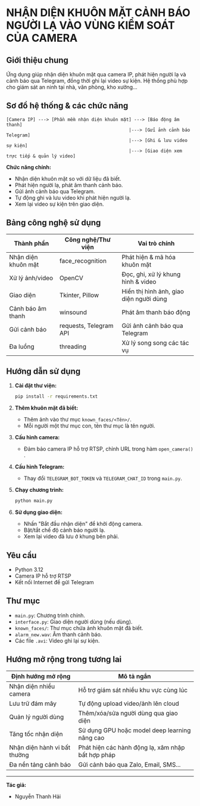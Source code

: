 # NHẬN DIỆN KHUÔN MẶT CẢNH BÁO NGƯỜI LẠ VÀO VÙNG KIỂM SOÁT CỦA CAMERA

## Giới thiệu chung

Ứng dụng giúp nhận diện khuôn mặt qua camera IP, phát hiện người lạ và cảnh báo qua Telegram, đồng thời ghi lại video sự kiện. Hệ thống phù hợp cho giám sát an ninh tại nhà, văn phòng, kho xưởng...

## Sơ đồ hệ thống & các chức năng

```
[Camera IP] ---> [Phần mềm nhận diện khuôn mặt] ---> [Báo động âm thanh]
                                              |---> [Gửi ảnh cảnh báo Telegram]
                                              |---> [Ghi & lưu video sự kiện]
                                              |---> [Giao diện xem trực tiếp & quản lý video]
```

**Chức năng chính:**
- Nhận diện khuôn mặt so với dữ liệu đã biết.
- Phát hiện người lạ, phát âm thanh cảnh báo.
- Gửi ảnh cảnh báo qua Telegram.
- Tự động ghi và lưu video khi phát hiện người lạ.
- Xem lại video sự kiện trên giao diện.

## Bảng công nghệ sử dụng

| Thành phần         | Công nghệ/Thư viện      | Vai trò chính                           |
|--------------------|------------------------|-----------------------------------------|
| Nhận diện khuôn mặt| face_recognition       | Phát hiện & mã hóa khuôn mặt            |
| Xử lý ảnh/video    | OpenCV                 | Đọc, ghi, xử lý khung hình & video      |
| Giao diện          | Tkinter, Pillow        | Hiển thị hình ảnh, giao diện người dùng |
| Cảnh báo âm thanh  | winsound               | Phát âm thanh báo động                  |
| Gửi cảnh báo       | requests, Telegram API | Gửi ảnh cảnh báo qua Telegram           |
| Đa luồng           | threading              | Xử lý song song các tác vụ              |

## Hướng dẫn sử dụng

1. **Cài đặt thư viện:**
    ```sh
    pip install -r requirements.txt
    ```

2. **Thêm khuôn mặt đã biết:**
    - Thêm ảnh vào thư mục `known_faces/<Tên>/`.
    - Mỗi người một thư mục con, tên thư mục là tên người.

3. **Cấu hình camera:**
    - Đảm bảo camera IP hỗ trợ RTSP, chỉnh URL trong hàm `open_camera()` .

4. **Cấu hình Telegram:**
    - Thay đổi `TELEGRAM_BOT_TOKEN` và `TELEGRAM_CHAT_ID` trong `main.py`.

5. **Chạy chương trình:**
    ```sh
    python main.py
    ```

6. **Sử dụng giao diện:**
    - Nhấn "Bắt đầu nhận diện" để khởi động camera.
    - Bật/tắt chế độ cảnh báo người lạ.
    - Xem lại video đã lưu ở khung bên phải.

## Yêu cầu

- Python 3.12
- Camera IP hỗ trợ RTSP
- Kết nối Internet để gửi Telegram

## Thư mục

- `main.py`: Chương trình chính.
- `interface.py`: Giao diện người dùng (nếu dùng).
- `known_faces/`: Thư mục chứa ảnh khuôn mặt đã biết.
- `alarm_new.wav`: Âm thanh cảnh báo.
- Các file `.avi`: Video ghi lại sự kiện.

## Hướng mở rộng trong tương lai

| Định hướng mở rộng                                      | Mô tả ngắn                                      |
|--------------------------------------------------------|-------------------------------------------------|
| Nhận diện nhiều camera                                 | Hỗ trợ giám sát nhiều khu vực cùng lúc           |
| Lưu trữ đám mây                                        | Tự động upload video/ảnh lên cloud               |
| Quản lý người dùng                                     | Thêm/xóa/sửa người dùng qua giao diện            |
| Tăng tốc nhận diện                                     | Sử dụng GPU hoặc model deep learning nâng cao     |
| Nhận diện hành vi bất thường                           | Phát hiện các hành động lạ, xâm nhập bất hợp pháp |
| Đa nền tảng cảnh báo                                   | Gửi cảnh báo qua Zalo, Email, SMS...             |


---

**Tác giả:**  
- Nguyễn Thanh Hải